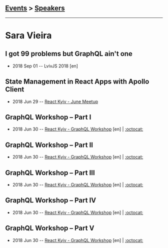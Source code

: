 ## [Events](../README.md) > [Speakers](../speakers.md)
---

# Sara Vieira

## I got 99 problems but GraphQL ain&#39;t one
- 2018 Sep 01 -- LvivJS 2018 [en]   
## State Management in React Apps with Apollo Client
- 2018 Jun 29 -- [React Kyiv - June Meetup](https://youtu.be/7u-6RR_YfdE)    
## GraphQL Workshop – Part I
- 2018 Jun 30 -- [React Kyiv - GraphQL Workshop](https://youtu.be/Ql_iiJH0whM) [en]  | [:octocat:](https://github.com/SaraVieira/graphql-workshop) 
## GraphQL Workshop – Part II
- 2018 Jun 30 -- [React Kyiv - GraphQL Workshop](https://youtu.be/2DT6esPbO_U) [en]  | [:octocat:](https://github.com/SaraVieira/graphql-workshop) 
## GraphQL Workshop – Part III
- 2018 Jun 30 -- [React Kyiv - GraphQL Workshop](https://youtu.be/yO-mqTln-co) [en]  | [:octocat:](https://github.com/SaraVieira/graphql-workshop) 
## GraphQL Workshop – Part IV
- 2018 Jun 30 -- [React Kyiv - GraphQL Workshop](https://youtu.be/fIfRfbjiBUI) [en]  | [:octocat:](https://github.com/SaraVieira/graphql-workshop) 
## GraphQL Workshop – Part V
- 2018 Jun 30 -- [React Kyiv - GraphQL Workshop](https://youtu.be/9bz2xKqDkek) [en]  | [:octocat:](https://github.com/SaraVieira/graphql-workshop) 
